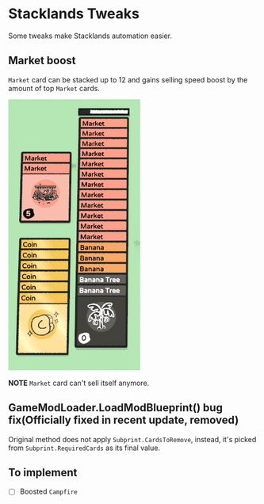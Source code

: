 # Stacklands Tweaks

Some tweaks make Stacklands automation easier.

## Market boost

`Market` card can be stacked up to 12 and gains selling speed boost by the amount of top `Market` cards.

![market](assets/market_patch.png "like this, much faster")

**NOTE** `Market` card can't sell itself anymore.

## GameModLoader.LoadModBlueprint() bug fix(Officially fixed in recent update, removed)

Original method does not apply `Subprint.CardsToRemove`, instead, it's picked from `Subprint.RequiredCards` as its final value.

## To implement

- [ ] Boosted `Campfire`
